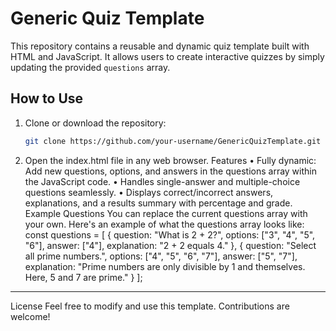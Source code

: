 # Generic Quiz Template

This repository contains a reusable and dynamic quiz template built with HTML and JavaScript. It allows users to create interactive quizzes by simply updating the provided `questions` array.

## How to Use

1. Clone or download the repository:
   ```bash
   git clone https://github.com/your-username/GenericQuizTemplate.git
2.	Open the index.html file in any web browser.
Features
•	Fully dynamic: Add new questions, options, and answers in the questions array within the JavaScript code.
•	Handles single-answer and multiple-choice questions seamlessly.
•	Displays correct/incorrect answers, explanations, and a results summary with percentage and grade.
Example Questions
You can replace the current questions array with your own. Here's an example of what the questions array looks like:
const questions = [
  {
    question: "What is 2 + 2?",
    options: ["3", "4", "5", "6"],
    answer: ["4"],
    explanation: "2 + 2 equals 4."
  },
  {
    question: "Select all prime numbers.",
    options: ["4", "5", "6", "7"],
    answer: ["5", "7"],
    explanation: "Prime numbers are only divisible by 1 and themselves. Here, 5 and 7 are prime."
  }
];
________________________________________
License
Feel free to modify and use this template. Contributions are welcome!
